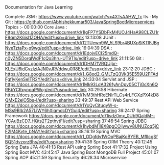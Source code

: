 Documentation for Java Learning

Complete JSM : https://www.youtube.com/watch?v=4XTsAAHW_Tc
Its :
My Git :  https://github.com/Abhishekkumar503/JavaSpringBootMicroservices
Topics :-
00:00:00 Core Java : https://docs.google.com/document/d/1lgFP7YSDbFkM4UOJ4HaA98CLZU1rF8qm2K6isI1ZOHA/edit?usp=drive_link
13:13:08 JUnit : https://docs.google.com/document/d/12TUewn9W_5LS9br4BUXpSiKTlFJBgNveTztaPx-p9wg/edit?usp=drive_link
16:04:39 DSA : https://docs.google.com/document/d/1EdojvECI25mdQ-n0yZN5DorqlWdF1cQo3hru-UT9Tls/edit?usp=drive_link
21:11:50 Git : https://docs.google.com/document/d/1DHM7fVRQUjbr-KLExU6idCvzlziAJN0vJRVddwu0R8E/edit?usp=drive_link
23:12:20 JDBC : https://docs.google.com/document/d/1_G8od2_GMLTzQ3Vk35E559U2FFAdFgfIyKenSeITR2Y/edit?usp=drive_link
24:33:04 Servlet and JSP : https://docs.google.com/document/d/1Mk93LdA326fyAnDpv05CTjGcXn6QRBbYCRxynpqPWcg/edit?usp=drive_link
30:29:58 Hibernate https://docs.google.com/document/d/1vM3thHReENlrTi_Cs4rLFCXzPX4kD8QMxE2eIO5bs-I/edit?usp=sharing
33:49:37 Rest API  Web Service 
https://docs.google.com/document/d/1YoQyCituqyW-s-MSs9BIb2A57LiWY6hXiqmdcDYGuj4/edit?usp=sharing
36:24:17 Spring Framework
https://docs.google.com/document/d/1isdz0mx_0Ub9QaldM--YCAuBzCD7_HQts2T2pthvtFI/edit?usp=sharing
37:46:54 Spring JDBC
https://docs.google.com/document/d/1hybdM1l8X8pgCOijwwv8UNUZoq5jCF2lM4Kvte_bNAY/edit?usp=sharing
38:16:19 Spring MVC 
https://docs.google.com/document/d/1_ODgfdv1WOqPBajKoBYEB_MflIcgSfBQ51dvzorzBhs/edit?usp=sharing
39:41:39 Spring ORM Theory
40:12:45 Spring Data JPA
40:41:13 Rest API using Spring Boot
41:17:32 Project Using Spring Boot MVC
43:45:47 Java Spring Boot MongoDB Full Project
45:01:07 Spring AOP
45:21:59 Spring Security 
46:28:34 Microservice
